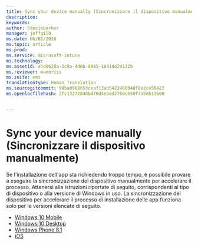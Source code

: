 ```yaml
---
title: Sync your device manually (Sincronizzare il dispositivo manualmente) | Microsoft Intune
description: 
keywords: 
author: Staciebarker
manager: jeffgilb
ms.date: 06/02/2016
ms.topic: article
ms.prod: 
ms.service: microsoft-intune
ms.technology: 
ms.assetid: ecd0628a-3c8a-4d6b-8985-1641dd24132b
ms.reviewer: mamoriss
ms.suite: ems
translationtype: Human Translation
ms.sourcegitcommit: 98ba0968653ceaf13ab5422468040f8e2ce50422
ms.openlocfilehash: 2fc13272848bd70d4ebed2750c550f7a5eb13508


---
```



# Sync your device manually (Sincronizzare il dispositivo manualmente)

Se l'installazione dell'app sta richiedendo troppo tempo, è possibile provare a eseguire la sincronizzazione del dispositivo manualmente per accelerare il processo. Attenersi alle istruzioni riportate di seguito, corrispondenti al tipo di dispositivo o alla versione di Windows in uso. La sincronizzazione del dispositivo per accelerare il processo di installazione delle app funziona solo per le versioni elencate di seguito.

* [Windows 10 Mobile](sync-your-device-manually-windows.md#windows-10-mobile)
* [Windows 10 Desktop](sync-your-device-manually-windows.md#windows-10-desktop)
* [Windows Phone 8.1](sync-your-device-manually-windows.md#windows-phone-8-1)
* [iOS](sync-your-device-manually-ios.md)





<!--HONumber=Jul16_HO1-->


